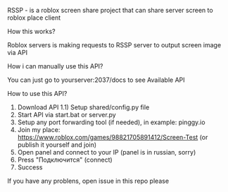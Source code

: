 RSSP - is a roblox screen share project that can share server screen to roblox place client

How this works?

Roblox servers is making requests to RSSP server to output screen image via API

How i can manually use this API?

You can just go to yourserver:2037/docs to see Available API

How to use this API?

1) Download API
1.1) Setup shared/config.py file
2) Start API via start.bat or server.py
3) Setup any port forwarding tool (if needed), in example: pinggy.io
4) Join my place: https://www.roblox.com/games/98821705891412/Screen-Test (or publish it yourself and join)
5) Open panel and connect to your IP (panel is in russian, sorry)
6) Press "Подключится" (connect)
7) Success

If you have any problens, open issue in this repo please
